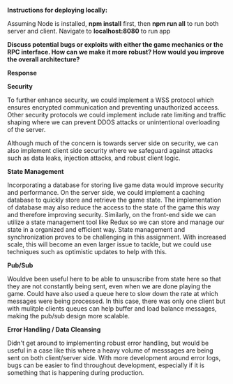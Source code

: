 **Instructions for deploying locally:**

Assuming Node is installed, **npm install** first, then **npm run all** to run both server and client.
Navigate to **localhost:8080** to run app

**Discuss potential bugs or exploits with either the game mechanics or the RPC interface. How can we make it more robust? How would you improve the overall architecture?**

**Response**

**Security**

To further enhance security, we could implement a WSS protocol which ensures encrypted communication and preventing unauthorized acceess. Other security protocols we could implement include rate limiting and traffic shaping where we can prevent DDOS attacks or unintentional overloading of the server.

Although much of the concern is towards server side on security, we can also implement client side security where we safeguard against attacks such as data leaks, injection attacks, and robust client logic.

**State Management**

Incorporating a database for storing live game data would improve security and performance. On the server side, we could implement a caching database to quickly store and retrieve the game state. The implementation of database may also reduce the access to the state of the game this way and therefore improving security. Similarly, on the front-end side we can utilize a state management tool like Redux so we can store and manage our state in a organized and efficient way. State management and synchronization proves to be challenging in this assignment. With increased scale, this will become an even larger issue to tackle, but we could use techniques such as optimistic updates to help with this.

**Pub/Sub**

Wouldve been useful here to be able to unsuscribe from state here so that they are not constantly being sent, even when we are done playing the game. Could have also used a queue here to slow down the rate at which messages were being processed. In this case, there was only one client but with mulitple clients queues can help buffer and load balance messages, making the pub/sub design more scalable.

**Error Handling / Data Cleansing**

Didn't get around to implementing robust error handling, but would be useful in a case like this where a heavy volume of messsages are being sent on both client/server side. With more development around error logs, bugs can be easier to find throughout development, especially if it is something that is happening during production.
